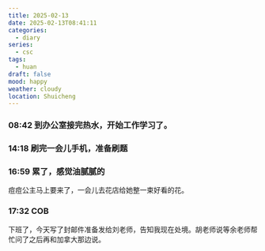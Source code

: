 ```yaml
---
title: 2025-02-13
date: 2025-02-13T08:41:11
categories:
  - diary
series:
  - csc
tags:
  - huan
draft: false
mood: happy
weather: cloudy
location: Shuicheng
---
```



### 08:42 到办公室接完热水，开始工作学习了。


### 14:18 刷完一会儿手机，准备刷题




### 16:59 累了，感觉油腻腻的

痘痘公主马上要来了，一会儿去花店给她整一束好看的花。


### 17:32 COB

下班了，今天写了封邮件准备发给刘老师，告知我现在处境。胡老师说等余老师帮忙问了之后再和加拿大那边说。
